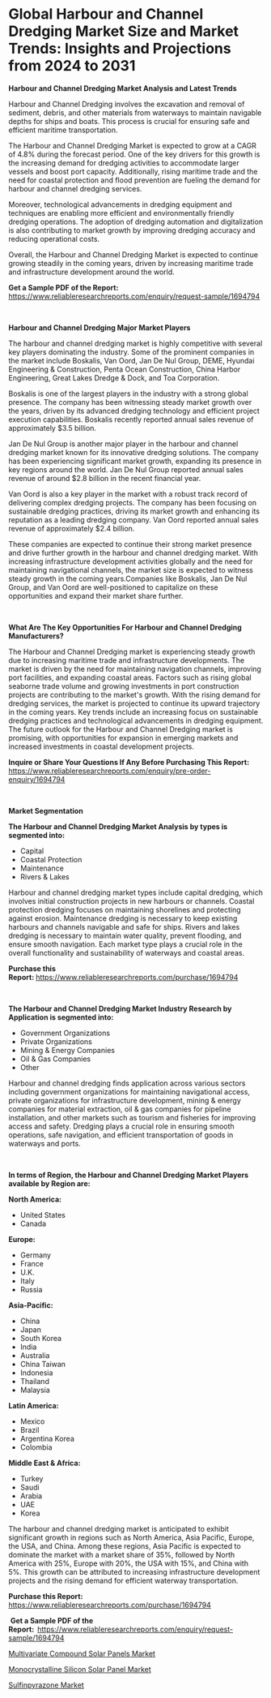 <p><h1>Global Harbour and Channel Dredging Market Size and Market Trends: Insights and Projections from 2024 to 2031</h1></p><p><strong>Harbour and Channel Dredging Market Analysis and Latest Trends</strong></p>
<p><p>Harbour and Channel Dredging involves the excavation and removal of sediment, debris, and other materials from waterways to maintain navigable depths for ships and boats. This process is crucial for ensuring safe and efficient maritime transportation.</p><p>The Harbour and Channel Dredging Market is expected to grow at a CAGR of 4.8% during the forecast period. One of the key drivers for this growth is the increasing demand for dredging activities to accommodate larger vessels and boost port capacity. Additionally, rising maritime trade and the need for coastal protection and flood prevention are fueling the demand for harbour and channel dredging services.</p><p>Moreover, technological advancements in dredging equipment and techniques are enabling more efficient and environmentally friendly dredging operations. The adoption of dredging automation and digitalization is also contributing to market growth by improving dredging accuracy and reducing operational costs.</p><p>Overall, the Harbour and Channel Dredging Market is expected to continue growing steadily in the coming years, driven by increasing maritime trade and infrastructure development around the world.</p></p>
<p><strong>Get a Sample PDF of the Report:&nbsp;</strong> <a href="https://www.reliableresearchreports.com/enquiry/request-sample/1694794">https://www.reliableresearchreports.com/enquiry/request-sample/1694794</a></p>
<p>&nbsp;</p>
<p><strong>Harbour and Channel Dredging Major Market Players</strong></p>
<p><p>The harbour and channel dredging market is highly competitive with several key players dominating the industry. Some of the prominent companies in the market include Boskalis, Van Oord, Jan De Nul Group, DEME, Hyundai Engineering & Construction, Penta Ocean Construction, China Harbor Engineering, Great Lakes Dredge & Dock, and Toa Corporation.</p><p>Boskalis is one of the largest players in the industry with a strong global presence. The company has been witnessing steady market growth over the years, driven by its advanced dredging technology and efficient project execution capabilities. Boskalis recently reported annual sales revenue of approximately $3.5 billion.</p><p>Jan De Nul Group is another major player in the harbour and channel dredging market known for its innovative dredging solutions. The company has been experiencing significant market growth, expanding its presence in key regions around the world. Jan De Nul Group reported annual sales revenue of around $2.8 billion in the recent financial year.</p><p>Van Oord is also a key player in the market with a robust track record of delivering complex dredging projects. The company has been focusing on sustainable dredging practices, driving its market growth and enhancing its reputation as a leading dredging company. Van Oord reported annual sales revenue of approximately $2.4 billion.</p><p>These companies are expected to continue their strong market presence and drive further growth in the harbour and channel dredging market. With increasing infrastructure development activities globally and the need for maintaining navigational channels, the market size is expected to witness steady growth in the coming years.Companies like Boskalis, Jan De Nul Group, and Van Oord are well-positioned to capitalize on these opportunities and expand their market share further.</p></p>
<p>&nbsp;</p>
<p><strong>What Are The Key Opportunities For Harbour and Channel Dredging Manufacturers?</strong></p>
<p><p>The Harbour and Channel Dredging market is experiencing steady growth due to increasing maritime trade and infrastructure developments. The market is driven by the need for maintaining navigation channels, improving port facilities, and expanding coastal areas. Factors such as rising global seaborne trade volume and growing investments in port construction projects are contributing to the market's growth. With the rising demand for dredging services, the market is projected to continue its upward trajectory in the coming years. Key trends include an increasing focus on sustainable dredging practices and technological advancements in dredging equipment. The future outlook for the Harbour and Channel Dredging market is promising, with opportunities for expansion in emerging markets and increased investments in coastal development projects.</p></p>
<p><strong>Inquire or Share Your Questions If Any Before Purchasing This Report:</strong> <a href="https://www.reliableresearchreports.com/enquiry/pre-order-enquiry/1694794">https://www.reliableresearchreports.com/enquiry/pre-order-enquiry/1694794</a></p>
<p>&nbsp;</p>
<p><strong>Market Segmentation</strong></p>
<p><strong>The Harbour and Channel Dredging Market Analysis by types is segmented into:</strong></p>
<p><ul><li>Capital</li><li>Coastal Protection</li><li>Maintenance</li><li>Rivers & Lakes</li></ul></p>
<p><p>Harbour and channel dredging market types include capital dredging, which involves initial construction projects in new harbours or channels. Coastal protection dredging focuses on maintaining shorelines and protecting against erosion. Maintenance dredging is necessary to keep existing harbours and channels navigable and safe for ships. Rivers and lakes dredging is necessary to maintain water quality, prevent flooding, and ensure smooth navigation. Each market type plays a crucial role in the overall functionality and sustainability of waterways and coastal areas.</p></p>
<p><strong>Purchase this Report:&nbsp;</strong><a href="https://www.reliableresearchreports.com/purchase/1694794">https://www.reliableresearchreports.com/purchase/1694794</a></p>
<p>&nbsp;</p>
<p><strong>The Harbour and Channel Dredging Market Industry Research by Application is segmented into:</strong></p>
<p><ul><li>Government Organizations</li><li>Private Organizations</li><li>Mining & Energy Companies</li><li>Oil & Gas Companies</li><li>Other</li></ul></p>
<p><p>Harbour and channel dredging finds application across various sectors including government organizations for maintaining navigational access, private organizations for infrastructure development, mining & energy companies for material extraction, oil & gas companies for pipeline installation, and other markets such as tourism and fisheries for improving access and safety. Dredging plays a crucial role in ensuring smooth operations, safe navigation, and efficient transportation of goods in waterways and ports.</p></p>
<p>&nbsp;</p>
<p><strong>In terms of Region, the Harbour and Channel Dredging Market Players available by Region are:</strong></p>
<p>
    <p> <strong> North America: </strong>
        <ul>
            <li>United States</li>
            <li>Canada</li>
        </ul>
        </p> 
    <p> <strong> Europe: </strong>
        <ul>
            <li>Germany</li>
            <li>France</li>
            <li>U.K.</li>
            <li>Italy</li>
            <li>Russia</li>
        </ul>
        </p> 
    <p> <strong> Asia-Pacific: </strong>
        <ul>
            <li>China</li>
            <li>Japan</li>
            <li>South Korea</li>
            <li>India</li>
            <li>Australia</li>
            <li>China Taiwan</li>
            <li>Indonesia</li>
            <li>Thailand</li>
            <li>Malaysia</li>
        </ul>
        </p> 
    <p> <strong> Latin America: </strong>
        <ul>
            <li>Mexico</li>
            <li>Brazil</li>
            <li>Argentina Korea</li>
            <li>Colombia</li>
        </ul>
        </p> 
    <p> <strong> Middle East & Africa: </strong>
        <ul>
            <li>Turkey</li>
            <li>Saudi</li>
            <li>Arabia</li>
            <li>UAE</li>
            <li>Korea</li>
        </ul>
    </p>
    </p>
<p><p>The harbour and channel dredging market is anticipated to exhibit significant growth in regions such as North America, Asia Pacific, Europe, the USA, and China. Among these regions, Asia Pacific is expected to dominate the market with a market share of 35%, followed by North America with 25%, Europe with 20%, the USA with 15%, and China with 5%. This growth can be attributed to increasing infrastructure development projects and the rising demand for efficient waterway transportation.</p></p>
<p><strong>Purchase this Report: </strong><a href="https://www.reliableresearchreports.com/purchase/1694794">https://www.reliableresearchreports.com/purchase/1694794</a></p>
<p>&nbsp;<strong>Get a Sample PDF of the Report:&nbsp;&nbsp;</strong><a href="https://www.reliableresearchreports.com/enquiry/request-sample/1694794">https://www.reliableresearchreports.com/enquiry/request-sample/1694794</a></p>
<p><strong></strong></p>
<p><p><a href="https://github.com/beatblasta/Market-Research-Report-List-2/blob/main/multivariate-compound-solar-panels-market.md">Multivariate Compound Solar Panels Market</a></p><p><a href="https://github.com/shotows/Market-Research-Report-List-1/blob/main/monocrystalline-silicon-solar-panel-market.md">Monocrystalline Silicon Solar Panel Market</a></p><p><a href="https://medium.com/@shanatromp/sulfinpyrazone-market-research-report-its-history-and-forecast-2024-to-2031-be427f64d07d">Sulfinpyrazone Market</a></p></p>